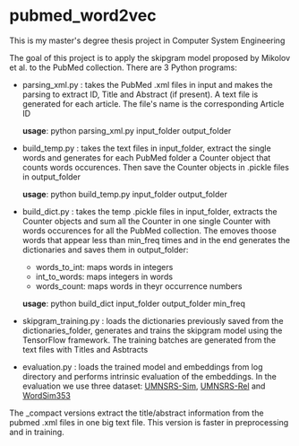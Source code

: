 # pubmed_word2vec
This is my master's degree thesis project in Computer System Engineering

The goal of this project is to apply the skipgram model proposed by Mikolov et al. to the PubMed collection. There are 3 Python programs:
  * parsing_xml.py : takes the PubMed .xml files in input and makes the parsing to extract ID, Title and Abstract (if present). A text file is generated for each article. The file's name is the corresponding Article ID
                    
    **usage**: python parsing_xml.py input_folder output_folder
                    
  * build_temp.py : takes the text files in input_folder, extract the single words and generates for each PubMed folder a Counter object that counts words occurences. Then save the Counter objects in .pickle files in output_folder

    **usage**: python build_temp.py input_folder output_folder

  * build_dict.py : takes the temp .pickle files in input_folder, extracts the Counter objects and sum all the Counter in one single Counter with words occurences for all the PubMed collection. The emoves thoose words that appear less than min_freq times and in the end generates the dictionaries and saves them in output_folder:
    * words_to_int: maps words in integers
    * int_to_words: maps integers in words
    * words_count: maps words in theyr occurrence numbers

    **usage**: python build_dict input_folder output_folder min_freq
    
  * skipgram_training.py : loads the dictionaries previously saved from the dictionaries_folder, generates and trains the skipgram model using the TensorFlow framework. The training batches are generated from the text files with Titles and Asbtracts
  
  * evaluation.py : loads the trained model and embeddings from log directory and performs intrinsic evaluation of the embeddings. In the evaluation we use three dataset: [UMNSRS-Sim](http://rxinformatics.umn.edu/SemanticRelatednessResources.html), [UMNSRS-Rel](http://rxinformatics.umn.edu/SemanticRelatednessResources.html) and [WordSim353](http://www.cs.technion.ac.il/~gabr/resources/data/wordsim353/)


The _compact versions extract the title/abstract information from the pubmed .xml files in one big text file. This version is faster in preprocessing and in training.
